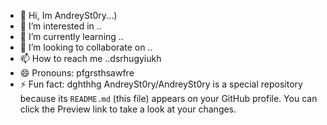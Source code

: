 - 👋 Hi, Im AndreySt0ry...)
- 👀 I’m interested in ..
- 🌱 I’m currently learning ..
- 💞️ I’m looking to collaborate on ..
- 📫 How to reach me ..dsrhugyiukh
- 😄 Pronouns: pfgrsthsawfre
- ⚡ Fun fact: dghthhg
AndreySt0ry/AndreySt0ry is a special  repository because its `README.md` (this file) appears on your GitHub profile.
You can click the Preview link to take a look at your changes.
